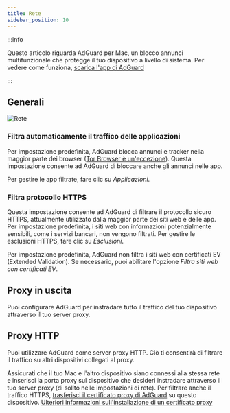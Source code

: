 ```yaml
---
title: Rete
sidebar_position: 10
---
```


:::info

Questo articolo riguarda AdGuard per Mac, un blocco annunci multifunzionale che protegge il tuo dispositivo a livello di sistema. Per vedere come funziona, [scarica l'app di AdGuard](https://agrd.io/download-kb-adblock)

:::

## Generali

![Rete](https://cdn.adtidy.org/content/kb/ad_blocker/mac/network.png)

### Filtra automaticamente il traffico delle applicazioni

Per impostazione predefinita, AdGuard blocca annunci e tracker nella maggior parte dei browser ([Tor Browser è un'eccezione](/adguard-for-mac/solving-problems/tor-filtering)). Questa impostazione consente ad AdGuard di bloccare anche gli annunci nelle app.

Per gestire le app filtrate, fare clic su _Applicazioni_.

### Filtra protocollo HTTPS

Questa impostazione consente ad AdGuard di filtrare il protocollo sicuro HTTPS, attualmente utilizzato dalla maggior parte dei siti web e delle app. Per impostazione predefinita, i siti web con informazioni potenzialmente sensibili, come i servizi bancari, non vengono filtrati. Per gestire le esclusioni HTTPS, fare clic su _Esclusioni_.

Per impostazione predefinita, AdGuard non filtra i siti web con certificati EV (Extended Validation). Se necessario, puoi abilitare l'opzione _Filtra siti web con certificati EV_.

## Proxy in uscita

Puoi configurare AdGuard per instradare tutto il traffico del tuo dispositivo attraverso il tuo server proxy.

## Proxy HTTP

Puoi utilizzare AdGuard come server proxy HTTP. Ciò ti consentirà di filtrare il traffico su altri dispositivi collegati al proxy.

Assicurati che il tuo Mac e l'altro dispositivo siano connessi alla stessa rete e inserisci la porta proxy sul dispositivo che desideri instradare attraverso il tuo server proxy (di solito nelle impostazioni di rete). Per filtrare anche il traffico HTTPS, [trasferisci il certificato proxy di AdGuard](http://local.adguard.org/cert) su questo dispositivo. [Ulteriori informazioni sull'installazione di un certificato proxy](/guides/proxy-certificate)
